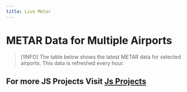 ```yaml
---
title: Live Metar
---
```


<script setup>
import LiveMetar from '@theme/components/projects/LiveMetar.vue'
</script>


# METAR Data for Multiple Airports

>[!INFO]
> The table below shows the latest METAR data for selected airports. This data is refreshed every hour.


<LiveMetar/>


## For more JS Projects Visit [Js Projects](./js/)